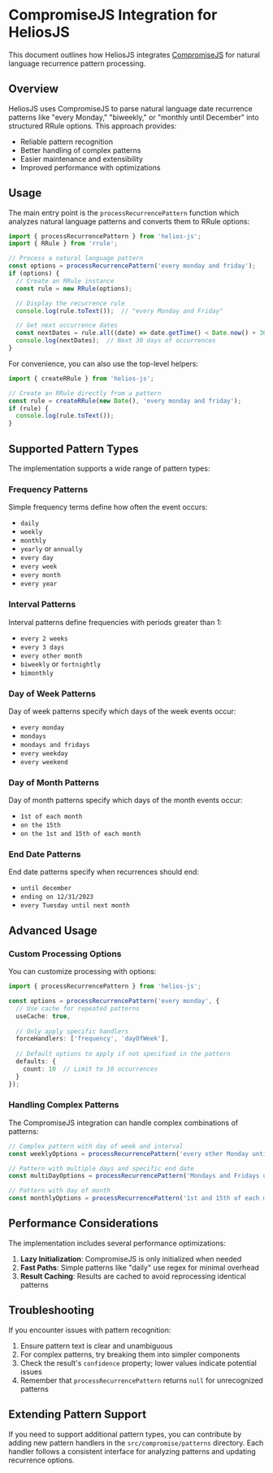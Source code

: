 # CompromiseJS Integration for HeliosJS

This document outlines how HeliosJS integrates [CompromiseJS](https://github.com/spencermountain/compromise) for natural language recurrence pattern processing. 

## Overview

HeliosJS uses CompromiseJS to parse natural language date recurrence patterns like "every Monday," "biweekly," or "monthly until December" into structured RRule options. This approach provides:

- Reliable pattern recognition
- Better handling of complex patterns
- Easier maintenance and extensibility
- Improved performance with optimizations

## Usage

The main entry point is the `processRecurrencePattern` function which analyzes natural language patterns and converts them to RRule options:

```typescript
import { processRecurrencePattern } from 'helios-js';
import { RRule } from 'rrule';

// Process a natural language pattern
const options = processRecurrencePattern('every monday and friday');
if (options) {
  // Create an RRule instance
  const rule = new RRule(options);

  // Display the recurrence rule
  console.log(rule.toText());  // "every Monday and Friday"

  // Get next occurrence dates
  const nextDates = rule.all((date) => date.getTime() < Date.now() + 30 * 24 * 60 * 60 * 1000);
  console.log(nextDates);  // Next 30 days of occurrences
}
```

For convenience, you can also use the top-level helpers:

```typescript
import { createRRule } from 'helios-js';

// Create an RRule directly from a pattern
const rule = createRRule(new Date(), 'every monday and friday');
if (rule) {
  console.log(rule.toText());
}
```

## Supported Pattern Types

The implementation supports a wide range of pattern types:

### Frequency Patterns

Simple frequency terms define how often the event occurs:

- `daily`
- `weekly`
- `monthly`
- `yearly` or `annually`
- `every day`
- `every week`
- `every month`
- `every year`

### Interval Patterns

Interval patterns define frequencies with periods greater than 1:

- `every 2 weeks`
- `every 3 days`
- `every other month`
- `biweekly` or `fortnightly`
- `bimonthly`

### Day of Week Patterns

Day of week patterns specify which days of the week events occur:

- `every monday`
- `mondays`
- `mondays and fridays`
- `every weekday`
- `every weekend`

### Day of Month Patterns

Day of month patterns specify which days of the month events occur:

- `1st of each month`
- `on the 15th`
- `on the 1st and 15th of each month`

### End Date Patterns

End date patterns specify when recurrences should end:

- `until december`
- `ending on 12/31/2023`
- `every Tuesday until next month`

## Advanced Usage

### Custom Processing Options

You can customize processing with options:

```typescript
import { processRecurrencePattern } from 'helios-js';

const options = processRecurrencePattern('every monday', {
  // Use cache for repeated patterns
  useCache: true,
  
  // Only apply specific handlers
  forceHandlers: ['frequency', 'dayOfWeek'],
  
  // Default options to apply if not specified in the pattern
  defaults: {
    count: 10  // Limit to 10 occurrences
  }
});
```

### Handling Complex Patterns

The CompromiseJS integration can handle complex combinations of patterns:

```typescript
// Complex pattern with day of week and interval
const weeklyOptions = processRecurrencePattern('every other Monday until December');

// Pattern with multiple days and specific end date
const multiDayOptions = processRecurrencePattern('Mondays and Fridays until end of year');

// Pattern with day of month
const monthlyOptions = processRecurrencePattern('1st and 15th of each month');
```

## Performance Considerations

The implementation includes several performance optimizations:

1. **Lazy Initialization**: CompromiseJS is only initialized when needed
2. **Fast Paths**: Simple patterns like "daily" use regex for minimal overhead
3. **Result Caching**: Results are cached to avoid reprocessing identical patterns

## Troubleshooting

If you encounter issues with pattern recognition:

1. Ensure pattern text is clear and unambiguous
2. For complex patterns, try breaking them into simpler components
3. Check the result's `confidence` property; lower values indicate potential issues
4. Remember that `processRecurrencePattern` returns `null` for unrecognized patterns

## Extending Pattern Support

If you need to support additional pattern types, you can contribute by adding new pattern handlers in the `src/compromise/patterns` directory. Each handler follows a consistent interface for analyzing patterns and updating recurrence options. 